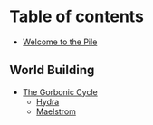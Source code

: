 # Table of contents

* [Welcome to the Pile](README.md)

## World Building

* [The Gorbonic Cycle](world-building/the-gorbonic-cycle/README.md)
  * [Hydra](world-building/the-gorbonic-cycle/hydra.md)
  * [Maelstrom](world-building/the-gorbonic-cycle/maelstrom.md)

